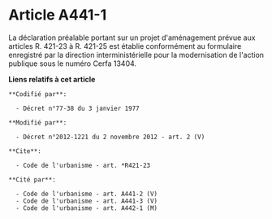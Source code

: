 # Article A441-1

La déclaration préalable portant sur un projet d'aménagement prévue aux articles R. 421-23 à R. 421-25 est établie
conformément au formulaire enregistré par la direction interministérielle pour la modernisation de l'action publique sous le
numéro Cerfa 13404.

**Liens relatifs à cet article**

	**Codifié par**:

	  - Décret n°77-38 du 3 janvier 1977

	**Modifié par**:

	  - Décret n°2012-1221 du 2 novembre 2012 - art. 2 (V)

	**Cite**:

	  - Code de l'urbanisme - art. *R421-23

	**Cité par**:

	  - Code de l'urbanisme - art. A441-2 (V)
	  - Code de l'urbanisme - art. A441-3 (V)
	  - Code de l'urbanisme - art. A442-1 (M)
